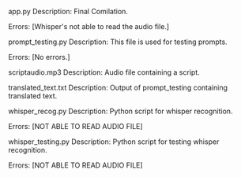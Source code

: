 app.py
Description: Final Comilation.

Errors: [Whisper's not able to read the audio file.]

prompt_testing.py
Description: This file is used for testing prompts.

Errors: [No errors.]

scriptaudio.mp3
Description: Audio file containing a script.

translated_text.txt
Description: Output of prompt_testing containing translated text.

whisper_recog.py
Description: Python script for whisper recognition.

Errors: [NOT ABLE TO READ AUDIO FILE]

whisper_testing.py
Description: Python script for testing whisper recognition.

Errors: [NOT ABLE TO READ AUDIO FILE]
